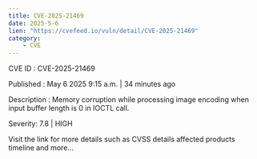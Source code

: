 ```yaml
---
title: CVE-2025-21469
date: 2025-5-6
lien: "https://cvefeed.io/vuln/detail/CVE-2025-21469"
category:
    - CVE
---
```


CVE ID : CVE-2025-21469

Published :  May 6
2025
9:15 a.m. | 34 minutes ago

Description : Memory corruption while processing image encoding
when input buffer length is 0 in IOCTL call.

Severity: 7.8 | HIGH

Visit the link for more details
such as CVSS details
affected products
timeline
and more...
